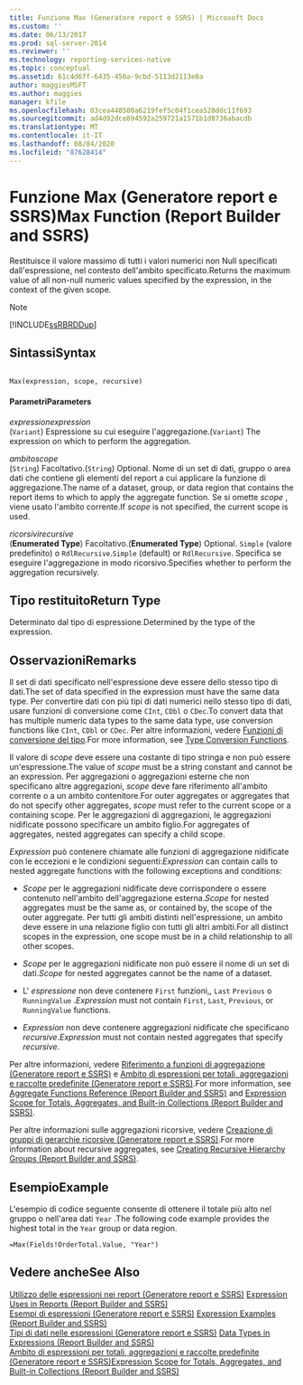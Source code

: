 ```yaml
---
title: Funzione Max (Generatore report e SSRS) | Microsoft Docs
ms.custom: ''
ms.date: 06/13/2017
ms.prod: sql-server-2014
ms.reviewer: ''
ms.technology: reporting-services-native
ms.topic: conceptual
ms.assetid: 61c4d6ff-6435-456a-9cbd-5113d2113e8a
author: maggiesMSFT
ms.author: maggies
manager: kfile
ms.openlocfilehash: 03cea448500a6219fef5c04f1cea528ddc11f693
ms.sourcegitcommit: ad4d92dce894592a259721a1571b1d8736abacdb
ms.translationtype: MT
ms.contentlocale: it-IT
ms.lasthandoff: 08/04/2020
ms.locfileid: "87628414"
---
```

# <a name="max-function-report-builder-and-ssrs"></a><span data-ttu-id="94450-102">Funzione Max (Generatore report e SSRS)</span><span class="sxs-lookup"><span data-stu-id="94450-102">Max Function (Report Builder and SSRS)</span></span>
  <span data-ttu-id="94450-103">Restituisce il valore massimo di tutti i valori numerici non Null specificati dall'espressione, nel contesto dell'ambito specificato.</span><span class="sxs-lookup"><span data-stu-id="94450-103">Returns the maximum value of all non-null numeric values specified by the expression, in the context of the given scope.</span></span>  
  
> [!NOTE]  
>  [!INCLUDE[ssRBRDDup](../../includes/ssrbrddup-md.md)]  
  
## <a name="syntax"></a><span data-ttu-id="94450-104">Sintassi</span><span class="sxs-lookup"><span data-stu-id="94450-104">Syntax</span></span>  
  
```  
  
Max(expression, scope, recursive)  
```  
  
#### <a name="parameters"></a><span data-ttu-id="94450-105">Parametri</span><span class="sxs-lookup"><span data-stu-id="94450-105">Parameters</span></span>  
 <span data-ttu-id="94450-106">*expression*</span><span class="sxs-lookup"><span data-stu-id="94450-106">*expression*</span></span>  
 <span data-ttu-id="94450-107">(`Variant`) Espressione su cui eseguire l'aggregazione.</span><span class="sxs-lookup"><span data-stu-id="94450-107">(`Variant`) The expression on which to perform the aggregation.</span></span>  
  
 <span data-ttu-id="94450-108">*ambito*</span><span class="sxs-lookup"><span data-stu-id="94450-108">*scope*</span></span>  
 <span data-ttu-id="94450-109">(`String`) Facoltativo.</span><span class="sxs-lookup"><span data-stu-id="94450-109">(`String`) Optional.</span></span> <span data-ttu-id="94450-110">Nome di un set di dati, gruppo o area dati che contiene gli elementi del report a cui applicare la funzione di aggregazione.</span><span class="sxs-lookup"><span data-stu-id="94450-110">The name of a dataset, group, or data region that contains the report items to which to apply the aggregate function.</span></span> <span data-ttu-id="94450-111">Se si omette *scope* , viene usato l'ambito corrente.</span><span class="sxs-lookup"><span data-stu-id="94450-111">If *scope* is not specified, the current scope is used.</span></span>  
  
 <span data-ttu-id="94450-112">*ricorsivi*</span><span class="sxs-lookup"><span data-stu-id="94450-112">*recursive*</span></span>  
 <span data-ttu-id="94450-113">(**Enumerated Type**) Facoltativo.</span><span class="sxs-lookup"><span data-stu-id="94450-113">(**Enumerated Type**) Optional.</span></span> <span data-ttu-id="94450-114">`Simple` (valore predefinito) o `RdlRecursive`.</span><span class="sxs-lookup"><span data-stu-id="94450-114">`Simple` (default) or `RdlRecursive`.</span></span> <span data-ttu-id="94450-115">Specifica se eseguire l'aggregazione in modo ricorsivo.</span><span class="sxs-lookup"><span data-stu-id="94450-115">Specifies whether to perform the aggregation recursively.</span></span>  
  
## <a name="return-type"></a><span data-ttu-id="94450-116">Tipo restituito</span><span class="sxs-lookup"><span data-stu-id="94450-116">Return Type</span></span>  
 <span data-ttu-id="94450-117">Determinato dal tipo di espressione.</span><span class="sxs-lookup"><span data-stu-id="94450-117">Determined by the type of the expression.</span></span>  
  
## <a name="remarks"></a><span data-ttu-id="94450-118">Osservazioni</span><span class="sxs-lookup"><span data-stu-id="94450-118">Remarks</span></span>  
 <span data-ttu-id="94450-119">Il set di dati specificato nell'espressione deve essere dello stesso tipo di dati.</span><span class="sxs-lookup"><span data-stu-id="94450-119">The set of data specified in the expression must have the same data type.</span></span> <span data-ttu-id="94450-120">Per convertire dati con più tipi di dati numerici nello stesso tipo di dati, usare funzioni di conversione come `CInt`, `CDbl` o `CDec`.</span><span class="sxs-lookup"><span data-stu-id="94450-120">To convert data that has multiple numeric data types to the same data type, use conversion functions like `CInt`, `CDbl` or `CDec`.</span></span> <span data-ttu-id="94450-121">Per altre informazioni, vedere [Funzioni di conversione del tipo](https://go.microsoft.com/fwlink/?LinkId=96142).</span><span class="sxs-lookup"><span data-stu-id="94450-121">For more information, see [Type Conversion Functions](https://go.microsoft.com/fwlink/?LinkId=96142).</span></span>  
  
 <span data-ttu-id="94450-122">Il valore di *scope* deve essere una costante di tipo stringa e non può essere un'espressione.</span><span class="sxs-lookup"><span data-stu-id="94450-122">The value of *scope* must be a string constant and cannot be an expression.</span></span> <span data-ttu-id="94450-123">Per aggregazioni o aggregazioni esterne che non specificano altre aggregazioni, *scope* deve fare riferimento all'ambito corrente o a un ambito contenitore.</span><span class="sxs-lookup"><span data-stu-id="94450-123">For outer aggregates or aggregates that do not specify other aggregates, *scope* must refer to the current scope or a containing scope.</span></span> <span data-ttu-id="94450-124">Per le aggregazioni di aggregazioni, le aggregazioni nidificate possono specificare un ambito figlio.</span><span class="sxs-lookup"><span data-stu-id="94450-124">For aggregates of aggregates, nested aggregates can specify a child scope.</span></span>  
  
 <span data-ttu-id="94450-125">*Expression* può contenere chiamate alle funzioni di aggregazione nidificate con le eccezioni e le condizioni seguenti:</span><span class="sxs-lookup"><span data-stu-id="94450-125">*Expression* can contain calls to nested aggregate functions with the following exceptions and conditions:</span></span>  
  
-   <span data-ttu-id="94450-126">*Scope* per le aggregazioni nidificate deve corrispondere o essere contenuto nell'ambito dell'aggregazione esterna.</span><span class="sxs-lookup"><span data-stu-id="94450-126">*Scope* for nested aggregates must be the same as, or contained by, the scope of the outer aggregate.</span></span> <span data-ttu-id="94450-127">Per tutti gli ambiti distinti nell'espressione, un ambito deve essere in una relazione figlio con tutti gli altri ambiti.</span><span class="sxs-lookup"><span data-stu-id="94450-127">For all distinct scopes in the expression, one scope must be in a child relationship to all other scopes.</span></span>  
  
-   <span data-ttu-id="94450-128">*Scope* per le aggregazioni nidificate non può essere il nome di un set di dati.</span><span class="sxs-lookup"><span data-stu-id="94450-128">*Scope* for nested aggregates cannot be the name of a dataset.</span></span>  
  
-   <span data-ttu-id="94450-129">L' *espressione* non deve contenere `First` funzioni,, `Last` `Previous` o `RunningValue` .</span><span class="sxs-lookup"><span data-stu-id="94450-129">*Expression* must not contain `First`, `Last`, `Previous`, or `RunningValue` functions.</span></span>  
  
-   <span data-ttu-id="94450-130">*Expression* non deve contenere aggregazioni nidificate che specificano *recursive*.</span><span class="sxs-lookup"><span data-stu-id="94450-130">*Expression* must not contain nested aggregates that specify *recursive*.</span></span>  
  
 <span data-ttu-id="94450-131">Per altre informazioni, vedere [Riferimento a funzioni di aggregazione &#40;Generatore report e SSRS&#41;](report-builder-functions-aggregate-functions-reference.md) e [Ambito di espressioni per totali, aggregazioni e raccolte predefinite &#40;Generatore report e SSRS&#41;](expression-scope-for-totals-aggregates-and-built-in-collections.md).</span><span class="sxs-lookup"><span data-stu-id="94450-131">For more information, see [Aggregate Functions Reference &#40;Report Builder and SSRS&#41;](report-builder-functions-aggregate-functions-reference.md) and [Expression Scope for Totals, Aggregates, and Built-in Collections &#40;Report Builder and SSRS&#41;](expression-scope-for-totals-aggregates-and-built-in-collections.md).</span></span>  
  
 <span data-ttu-id="94450-132">Per altre informazioni sulle aggregazioni ricorsive, vedere [Creazione di gruppi di gerarchie ricorsive &#40;Generatore report e SSRS&#41;](creating-recursive-hierarchy-groups-report-builder-and-ssrs.md).</span><span class="sxs-lookup"><span data-stu-id="94450-132">For more information about recursive aggregates, see [Creating Recursive Hierarchy Groups &#40;Report Builder and SSRS&#41;](creating-recursive-hierarchy-groups-report-builder-and-ssrs.md).</span></span>  
  
## <a name="example"></a><span data-ttu-id="94450-133">Esempio</span><span class="sxs-lookup"><span data-stu-id="94450-133">Example</span></span>  
 <span data-ttu-id="94450-134">L'esempio di codice seguente consente di ottenere il totale più alto nel gruppo o nell'area dati `Year` .</span><span class="sxs-lookup"><span data-stu-id="94450-134">The following code example provides the highest total in the `Year` group or data region.</span></span>  
  
```  
=Max(Fields!OrderTotal.Value, "Year")  
```  
  
## <a name="see-also"></a><span data-ttu-id="94450-135">Vedere anche</span><span class="sxs-lookup"><span data-stu-id="94450-135">See Also</span></span>  
 <span data-ttu-id="94450-136">[Utilizzo delle espressioni nei report &#40;Generatore report e SSRS&#41;](expression-uses-in-reports-report-builder-and-ssrs.md) </span><span class="sxs-lookup"><span data-stu-id="94450-136">[Expression Uses in Reports &#40;Report Builder and SSRS&#41;](expression-uses-in-reports-report-builder-and-ssrs.md) </span></span>  
 <span data-ttu-id="94450-137">[Esempi di espressioni &#40;Generatore report e SSRS&#41;](expression-examples-report-builder-and-ssrs.md) </span><span class="sxs-lookup"><span data-stu-id="94450-137">[Expression Examples &#40;Report Builder and SSRS&#41;](expression-examples-report-builder-and-ssrs.md) </span></span>  
 <span data-ttu-id="94450-138">[Tipi di dati nelle espressioni &#40;Generatore report e SSRS&#41;](expressions-report-builder-and-ssrs.md) </span><span class="sxs-lookup"><span data-stu-id="94450-138">[Data Types in Expressions &#40;Report Builder and SSRS&#41;](expressions-report-builder-and-ssrs.md) </span></span>  
 [<span data-ttu-id="94450-139">Ambito di espressioni per totali, aggregazioni e raccolte predefinite &#40;Generatore report e SSRS&#41;</span><span class="sxs-lookup"><span data-stu-id="94450-139">Expression Scope for Totals, Aggregates, and Built-in Collections &#40;Report Builder and SSRS&#41;</span></span>](expression-scope-for-totals-aggregates-and-built-in-collections.md)  
  
  
